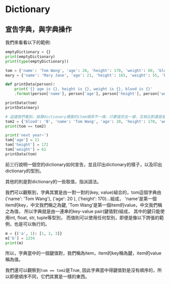 # Dictionary
## 宣告字典，與字典操作
我們來看看以下的範例:
```python
emptyDictionary = {}
print(emptyDictionary)
print(type(emptyDictionary))

tom = {'name': 'Tom Wang', 'age': 20, 'height': 170, 'weight': 60, 'blood': 'B'}
mary = {'name': 'Mary Jane', 'age': 21, 'height': 165, 'weight': 55, 'blood': 'A'}

def printData(person):
    print('{} age is {}, height is {}, weight is {}, blood is {}'
    .format(person['name'], person['age'], person['height'], person['weight'], person['blood']))

printData(tom)
printData(mary)

# 這邊我們看到，就算dictionary裡面的item順序不一樣，只要值完全一樣，互相比對還是會相等的
tom2 = {'blood': 'B', 'name': 'Tom Wang', 'age': 20, 'height': 170, 'weight': 60}
print(tom == tom2)

print('next year~')
tom['age'] = 21
tom['height'] = 172
tom['weight'] = 61
printData(tom)
```

前三行說明一個空的dictionary如何宣告，並且印出dictionary的樣子，以及印出dictionary的型別。

其他的則是對dictionary的一些取值，指派語法。

我們可以觀察到，字典其實是由一對一對的(key, value)組合的，tom這個字典由('name': 'Tom Wang'), ('age': 20 ), ('height': 170)...組成，
'name'是第一個item的key，中文我們稱之為鍵, 'Tom Wang'是第一個item的value，中文我們稱之為值，
所以字典就是由一連串的key-value pair(鍵值對)組成，
其中的鍵只能使用int, float, str, tuple等型別，
而值則可以使用任何型別，即便是像以下誇張的範例，也是可以執行的。
```python
m = {('a', 1): [1, 2, 3]}
m['b'] = 1234
print(m)
```

所以，字典當中的一個鍵值對，我們稱為item，item的key稱為鍵，item的value稱為值。

我們還可以觀察到`tom == tom2`是True, 因此字典當中得鍵值對是沒有順序的，所以即便順序不同，它們其實是一樣的東西。



